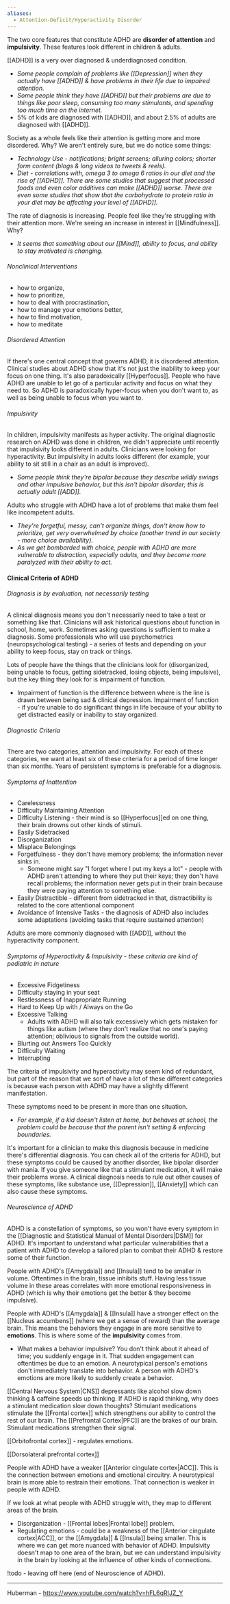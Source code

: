 ```yaml
---
aliases:
  - Attention-Deficit/Hyperactivity Disorder
---
```

The two core features that constitute ADHD are **disorder of attention** and **impulsivity**. These features look different in children & adults.

[[ADHD]] is a very over diagnosed & underdiagnosed condition.
- *Some people complain of problems like [[Depression]] when they actually have [[ADHD]] & have problems in their life due to impaired attention.*
- *Some people think they have [[ADHD]] but their problems are due to things like poor sleep, consuming too many stimulants, and spending too much time on the internet.*
- 5% of kids are diagnosed with [[ADHD]], and about 2.5% of adults are diagnosed with [[ADHD]].

Society as a whole feels like their attention is getting more and more disordered. Why? We aren't entirely sure, but we do notice some things:
- *Technology Use - notifications; bright screens; alluring colors; shorter form content (blogs & long videos to tweets & reels).*
- *Diet - correlations with, omega 3 to omega 6 ratios in our diet and the rise of [[ADHD]]. There are some studies that suggest that processed foods and even color additives can make [[ADHD]] worse. There are even some studies that show that the carbohydrate to protein ratio in your diet may be affecting your level of [[ADHD]].*

The rate of diagnosis is increasing. People feel like they're struggling with their attention more. We're seeing an increase in interest in [[Mindfulness]]. Why?
- *It seems that something about our [[Mind]], ability to focus, and ability to stay motivated is changing.*

###### Nonclinical Interventions
- how to organize,
- how to prioritize,
- how to deal with procrastination,
- how to manage your emotions better,
- how to find motivation,
- how to meditate

###### Disordered Attention
If there's one central concept that governs ADHD, it is disordered attention. Clinical studies about ADHD show that it's not just the inability to keep your focus on one thing. It's also paradoxically [[Hyperfocus]]. People who have ADHD are unable to let go of a particular activity and focus on what they need to. So ADHD is paradoxically hyper-focus when you don't want to, as well as being unable to focus when you want to.

###### Impulsivity
In children, impulsivity manifests as hyper activity. The original diagnostic research on ADHD was done in children, we didn't appreciate until recently that impulsivity looks different in adults. Clinicians were looking for hyperactivity. But impulsivity in adults looks different (for example, your ability to sit still in a chair as an adult is improved).
- *Some people think they're bipolar because they describe wildly swings and other impulsive behavior, but this isn't bipolar disorder; this is actually adult [[ADD]].*

Adults who struggle with ADHD have a lot of problems that make them feel like incompetent adults.
- *They're forgetful, messy, can't organize things, don't know how to prioritize, get very overwhelmed by choice (another trend in our society - more choice availability).*
- *As we get bombarded with choice, people with ADHD are more vulnerable to distraction, especially adults, and they become more paralyzed with their ability to act.*

#### Clinical Criteria of ADHD
###### Diagnosis is by evaluation, not necessarily testing
A clinical diagnosis means you don't necessarily need to take a test or something like that. Clinicians will ask historical questions about function in school, home, work. Sometimes asking questions is sufficient to make a diagnosis. Some professionals who will use psychometrics (neuropsychological testing) - a series of tests and depending on your ability to keep focus, stay on track or things.

Lots of people have the things that the clinicians look for (disorganized, being unable to focus, getting sidetracked, losing objects, being impulsive), but the key thing they look for is impairment of function.
- Impairment of function is the difference between where is the line is drawn between being sad & clinical depression.
Impairment of function - if you're unable to do significant things in life because of your ability to get distracted easily or inability to stay organized.

###### Diagnostic Criteria
There are two categories, attention and impulsivity. For each of these categories, we want at least six of these criteria for a period of time longer than six months. Years of persistent symptoms is preferable for a diagnosis.

###### Symptoms of Inattention
- Carelessness
- Difficulty Maintaining Attention
- Difficulty Listening - their mind is so [[Hyperfocus]]ed on one thing, their brain drowns out other kinds of stimuli.
- Easily Sidetracked
- Disorganization
- Misplace Belongings
- Forgetfulness - they don't have memory problems; the information never sinks in.
	- Someone might say "I forget where I put my keys a lot" - people with ADHD aren't attending to where they put their keys; they don't have recall problems; the information never gets put in their brain because they were paying attention to something else.
- Easily Distractible - different from sidetracked in that, distractibility is related to the core attentional component
- Avoidance of Intensive Tasks - the diagnosis of ADHD also includes some adaptations (avoiding tasks that require sustained attention)

Adults are more commonly diagnosed with [[ADD]], without the hyperactivity component.
###### Symptoms of Hyperactivity & Impulsivity - these criteria are kind of pediatric in nature
- Excessive Fidgetiness
- Difficulty staying in your seat
- Restlessness of Inappropriate Running
- Hard to Keep Up with / Always on the Go
- Excessive Talking
	- Adults with ADHD will also talk excessively which gets mistaken for things like autism (where they don't realize that no one's paying attention; oblivious to signals from the outside world).
- Blurting out Answers Too Quickly
- Difficulty Waiting
- Interrupting

The criteria of impulsivity and hyperactivity may seem kind of redundant, but part of the reason that we sort of have a lot of these different categories is because each person with ADHD may have a slightly different manifestation.

These symptoms need to be present in more than one situation.
- *For example, if a kid doesn't listen at home, but behaves at school, the problem could be because that the parent isn't setting & enforcing boundaries.*

It's important for a clinician to make this diagnosis because in medicine there's differential diagnosis. You can check all of the criteria for ADHD, but these symptoms could be caused by another disorder, like bipolar disorder with mania. If you give someone like that a stimulant medication, it will make their problems worse. A clinical diagnosis needs to rule out other causes of these symptoms, like substance use, [[Depression]], [[Anxiety]] which can also cause these symptoms.

###### Neuroscience of ADHD
ADHD is a constellation of symptoms, so you won't have every symptom in the [[Diagnostic and Statistical Manual of Mental Disorders|DSM]] for ADHD. It's important to understand what particular vulnerabilities that a patient with ADHD to develop a tailored plan to combat their ADHD & restore some of their function.

People with ADHD's [[Amygdala]] and [[Insula]] tend to be smaller in volume. Oftentimes in the brain, tissue inhibits stuff. Having less tissue volume in these areas correlates with more emotional responsiveness in ADHD (which is why their emotions get the better & they become impulsive).

People with ADHD's [[Amygdala]] & [[Insula]] have a stronger effect on the [[Nucleus accumbens]] (where we get a sense of reward) than the average brain. This means the behaviors they engage in are more sensitive to **emotions**. This is where some of the **impulsivity** comes from.
- What makes a behavior impulsive? You don't think about it ahead of time; you suddenly engage in it. That sudden engagement can oftentimes be due to an emotion. A neurotypical person's emotions don't immediately translate into behavior. A person with ADHD's emotions are more likely to suddenly create a behavior.

[[Central Nervous System|CNS]] depressants like alcohol slow down thinking & caffeine speeds up thinking. If ADHD is rapid thinking, why does a stimulant medication slow down thoughts? Stimulant medications stimulate the [[Frontal cortex]] which strengthens our ability to control the rest of our brain. The [[Prefrontal Cortex|PFC]] are the brakes of our brain. Stimulant medications strengthen their signal.

[[Orbitofrontal cortex]] - regulates emotions.

[[Dorsolateral prefrontal cortex]]

People with ADHD have a weaker [[Anterior cingulate cortex|ACC]]. This is the connection between emotions and emotional circuitry. A neurotypical brain is more able to restrain their emotions. That connection is weaker in people with ADHD.

If we look at what people with ADHD struggle with, they map to different areas of the brain.
- Disorganization - [[Frontal lobes|Frontal lobe]] problem.
- Regulating emotions - could be a weakness of the [[Anterior cingulate cortex|ACC]], or the [[Amygdala]] & [[Insula]] being smaller.
This is where we can get more nuanced with behavior of ADHD. Impulsivity doesn't map to one area of the brain, but we can understand impulsivity in the brain by looking at the influence of other kinds of connections.

!todo - leaving off here (end of Neuroscience of ADHD).

---
Huberman - https://www.youtube.com/watch?v=hFL6qRIJZ_Y